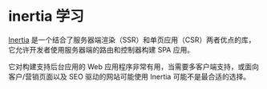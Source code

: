# inertia 学习

[Inertia](https://inertiajs.com/) 是一个结合了服务器端渲染（SSR）和单页应用（CSR）两者优点的库，它允许开发者使用服务器端的路由和控制器构建 SPA 应用。

它对构建支持后台应用的 Web 应用程序非常有用，当需要多客户端支持，或面向客户/营销页面以及 SEO 驱动的网站可能使用 Inertia 可能不是最合适的选择。